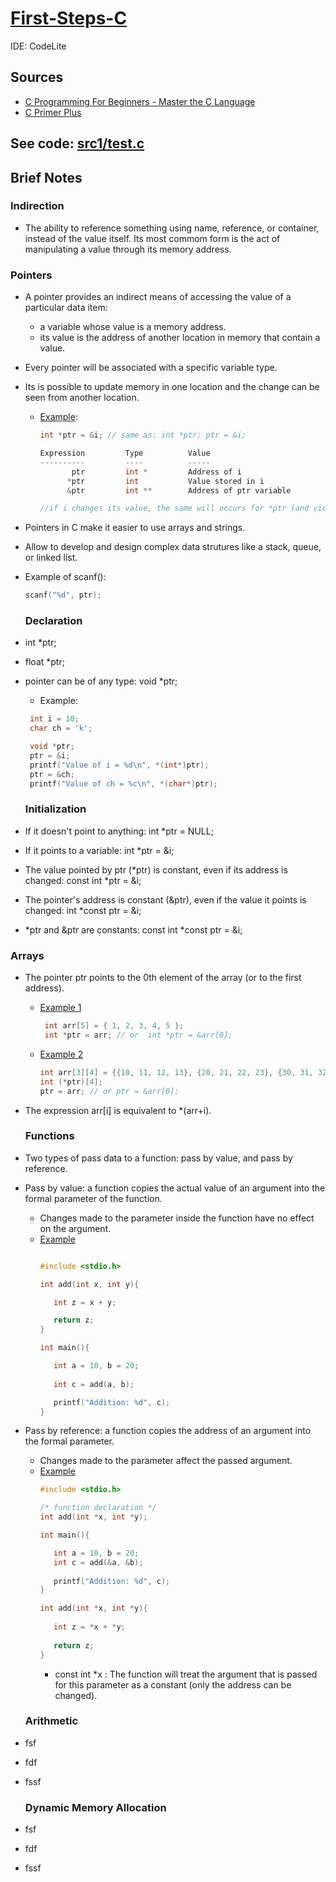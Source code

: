 # [First-Steps-C](https://github.com/asofcs/First-Steps-C/tree/main)


IDE: CodeLite

## Sources
- [C Programming For Beginners - Master the C Language](https://www.udemy.com/course/c-programming-for-beginners-/)
- [C Primer Plus](https://www.oreilly.com/library/view/c-primer-plus/9780133432398/)
## See code: [src1/test.c](https://github.com/asofcs/First-Steps-C/blob/b8-pointers/src1/test.c)

## Brief Notes

### Indirection
- The ability to reference something using name, reference, or container, instead of the value itself.
 Its most commom form is the act of manipulating a value through its memory address.

### Pointers
- A pointer provides an indirect means of accessing the value of a particular data item:
  - a variable whose value is a memory address.
  - its value is the address of another location in memory that contain a value.
- Every pointer will be associated with a specific variable type.
- Its is possible to update memory in one location and the change can be seen from another location.
  - [Example](https://stackoverflow.com/questions/25044422/c-pointers-ptr-vs-ptr-vs-ptr):
    ```c
    int *ptr = &i; // same as: int *ptr; ptr = &i;
    
    Expression         Type          Value
    ----------         ----          -----
           ptr         int *         Address of i
          *ptr         int           Value stored in i
          &ptr         int **        Address of ptr variable
    
    //if i changes its value, the same will occurs for *ptr (and vice versa).
    ```

- Pointers in C make it easier to use arrays and strings.
- Allow to develop and design complex data strutures like a stack, queue, or linked list.
- Example of scanf():
    ```c
    scanf("%d", ptr);
    ```

  ### Declaration
- int *ptr;
- float *ptr;
- pointer can be of any type: void *ptr;
  - Example:
  ```c
   int i = 10;
   char ch = 'k';

   void *ptr;
   ptr = &i;
   printf("Value of i = %d\n", *(int*)ptr);
   ptr = &ch;
   printf("Value of ch = %c\n", *(char*)ptr);

  ```

  ### Initialization
- If it doesn't point to anything: int *ptr = NULL;
- If it points to a variable: int *ptr = &i;
- The value pointed by ptr (*ptr) is constant, even if its address is changed: const int *ptr = &i;
- The pointer's address is constant (&ptr), even if the value it points is changed: int *const ptr = &i;
-  *ptr and &ptr are constants: const int *const ptr  = &i;

  ### Arrays
- The pointer ptr points to the 0th element of the array (or to the first address).
  - [Example 1](https://www.geeksforgeeks.org/pointer-array-array-pointer/)
     ```c
      int arr[5] = { 1, 2, 3, 4, 5 };
      int *ptr = arr; // or  int *ptr = &arr[0]; 
      ``` 
  - [Example 2](https://www.geeksforgeeks.org/pointer-array-array-pointer/)
      ```c
     int arr[3][4] = {{10, 11, 12, 13}, {20, 21, 22, 23}, {30, 31, 32, 33}};
     int (*ptr)[4];
     ptr = arr; // or ptr = &arr[0];
      ``` 
- The expression arr[i] is equivalent to *(arr+i).

  ### Functions
- Two types of pass data to a function: pass by value, and pass by reference.
- Pass by value: a function copies the actual value of an argument into the formal parameter of the function.
  - Changes made to the parameter inside the function have no effect on the argument.
  - [Example](https://www.tutorialspoint.com/cprogramming/c_function_call_by_value.htm)
    ```c

    #include <stdio.h>

    int add(int x, int y){
    
       int z = x + y;
    
       return z;
    }
    
    int main(){
    
       int a = 10, b = 20;
       
       int c = add(a, b);
    
       printf("Addition: %d", c);
    }
    ``` 
- Pass by reference: a function copies the address of an argument into the formal parameter.
  - Changes made to the parameter affect the passed argument.
  - [Example](https://www.tutorialspoint.com/cprogramming/c_function_call_by_reference.htm)
    ```c
    #include <stdio.h>

    /* function declaration */
    int add(int *x, int *y);
    
    int main(){
    
       int a = 10, b = 20;
       int c = add(&a, &b);
       
       printf("Addition: %d", c);
    }
    
    int add(int *x, int *y){
       
       int z = *x + *y;
       
       return z;
    }
    ```
    - const int *x : The function will treat the argument that is passed for this parameter as a constant (only the address 
    can be changed).

  ### Arithmetic
- fsf
- fdf
- fssf

  ### Dynamic Memory Allocation
- fsf
- fdf
- fssf

